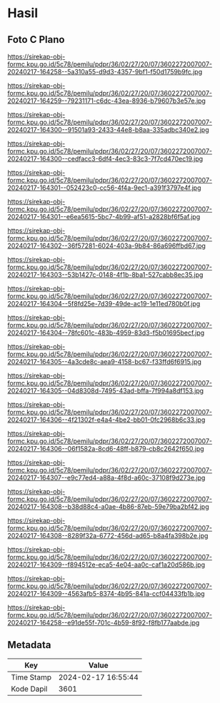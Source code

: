 # Hasil

## Foto C Plano

https://sirekap-obj-formc.kpu.go.id/5c78/pemilu/pdpr/36/02/27/20/07/3602272007007-20240217-164258--5a310a55-d9d3-4357-9bf1-f50d1759b9fc.jpg

https://sirekap-obj-formc.kpu.go.id/5c78/pemilu/pdpr/36/02/27/20/07/3602272007007-20240217-164259--79231171-c6dc-43ea-8936-b79607b3e57e.jpg

https://sirekap-obj-formc.kpu.go.id/5c78/pemilu/pdpr/36/02/27/20/07/3602272007007-20240217-164300--91501a93-2433-44e8-b8aa-335adbc340e2.jpg

https://sirekap-obj-formc.kpu.go.id/5c78/pemilu/pdpr/36/02/27/20/07/3602272007007-20240217-164300--cedfacc3-6df4-4ec3-83c3-7f7cd470ec19.jpg

https://sirekap-obj-formc.kpu.go.id/5c78/pemilu/pdpr/36/02/27/20/07/3602272007007-20240217-164301--052423c0-cc56-4f4a-9ec1-a391f3797e4f.jpg

https://sirekap-obj-formc.kpu.go.id/5c78/pemilu/pdpr/36/02/27/20/07/3602272007007-20240217-164301--e6ea5615-5bc7-4b99-af51-a2828bf6f5af.jpg

https://sirekap-obj-formc.kpu.go.id/5c78/pemilu/pdpr/36/02/27/20/07/3602272007007-20240217-164302--36f57281-6024-403a-9b84-86a696ffbd67.jpg

https://sirekap-obj-formc.kpu.go.id/5c78/pemilu/pdpr/36/02/27/20/07/3602272007007-20240217-164303--53b1427c-0148-4f1b-8ba1-527cabb8ec35.jpg

https://sirekap-obj-formc.kpu.go.id/5c78/pemilu/pdpr/36/02/27/20/07/3602272007007-20240217-164304--5f8fd25e-7d39-49de-ac19-1e11ed780b0f.jpg

https://sirekap-obj-formc.kpu.go.id/5c78/pemilu/pdpr/36/02/27/20/07/3602272007007-20240217-164304--78fc601c-483b-4959-83d3-f5b01695becf.jpg

https://sirekap-obj-formc.kpu.go.id/5c78/pemilu/pdpr/36/02/27/20/07/3602272007007-20240217-164305--4a3cde8c-aea9-4158-bc67-f33ffd6f6915.jpg

https://sirekap-obj-formc.kpu.go.id/5c78/pemilu/pdpr/36/02/27/20/07/3602272007007-20240217-164305--04d8308d-7495-43ad-bffa-7f994a8df153.jpg

https://sirekap-obj-formc.kpu.go.id/5c78/pemilu/pdpr/36/02/27/20/07/3602272007007-20240217-164306--4f21302f-e4a4-4be2-bb01-0fc2968b6c33.jpg

https://sirekap-obj-formc.kpu.go.id/5c78/pemilu/pdpr/36/02/27/20/07/3602272007007-20240217-164306--06f1582a-8cd6-48ff-b879-cb8c2642f650.jpg

https://sirekap-obj-formc.kpu.go.id/5c78/pemilu/pdpr/36/02/27/20/07/3602272007007-20240217-164307--e9c77ed4-a88a-4f8d-a60c-37108f9d273e.jpg

https://sirekap-obj-formc.kpu.go.id/5c78/pemilu/pdpr/36/02/27/20/07/3602272007007-20240217-164308--b38d88c4-a0ae-4b86-87eb-59e79ba2bf42.jpg

https://sirekap-obj-formc.kpu.go.id/5c78/pemilu/pdpr/36/02/27/20/07/3602272007007-20240217-164308--8289f32a-6772-456d-ad65-b8a4fa398b2e.jpg

https://sirekap-obj-formc.kpu.go.id/5c78/pemilu/pdpr/36/02/27/20/07/3602272007007-20240217-164309--f894512e-eca5-4e04-aa0c-caf1a20d586b.jpg

https://sirekap-obj-formc.kpu.go.id/5c78/pemilu/pdpr/36/02/27/20/07/3602272007007-20240217-164309--4563afb5-8374-4b95-841a-ccf04433fb1b.jpg

https://sirekap-obj-formc.kpu.go.id/5c78/pemilu/pdpr/36/02/27/20/07/3602272007007-20240217-164258--e91de55f-701c-4b59-8f92-f8fb177aabde.jpg


## Metadata

| Key        | Value               |
| ---------- | ------------------- |
| Time Stamp | 2024-02-17 16:55:44 |
| Kode Dapil | 3601                |




